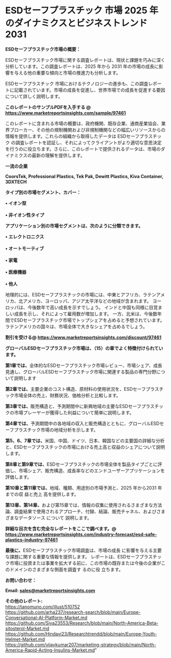 # ESDセーフプラスチック 市場 2025 年のダイナミクスとビジネストレンド 2031

<strong><b>ESDセーフプラスチック市場の概要：</b></strong>

ESDセーフプラスチック市場に関する調査レポートは、現状と課題を巧みに深く分析しています。この調査レポートは、2025 年から 2031 年の市場の成長に影響を与える他の重要な傾向と市場の推進力も分析します。

ESDセーフプラスチック 市場におけるテクノロジーの進歩も、この調査レポートに記載されています。市場の成長を促進し、世界市場での成長を促進する要因について詳しく説明します。

<strong>このレポートのサンプルPDFを入手する @ <a href=https://www.marketreportsinsights.com/sample/97461>https://www.marketreportsinsights.com/sample/97461</a></strong>

このレポートに含まれる市場の概要は、政府機関、既存企業、通商産業協会、業界ブローカー、その他の規制機関および非規制機関などの幅広いリソースからの情報を提供します。これらの組織から取得したデータは ESDセーフプラスチック の調査レポートを認証し、それによってクライアントがより適切な意思決定を行うのに役立ちます。さらに、このレポートで提供されるデータは、市場のダイナミクスの最新の理解を提供します。

<strong>一流の企業</strong>

<strong><b>CoorsTek, Professional Plastics, Tek Pak, Dewitt Plastics, Kiva Container, 3DXTECH</b></strong>

<strong><b>タイプ別の市場セグメント、カバー：</b></strong>

<strong>• イオン型<br><br>• 非イオン性タイプ</strong>

<strong><b>アプリケーション別の市場セグメントは、次のように分類できます。</b></strong>

<strong>• エレクトロニクス<br><br>• オートモーティブ<br><br>• 家電<br><br>• 医療機器<br><br>• 他人</strong>

 地理的には、ESDセーフプラスチックの市場には、中東とアフリカ、ラテンアメリカ、北アメリカ、ヨーロッパ、アジア太平洋などの地域が含まれます。 ヨーロッパは、今後数年で高い成長を示すでしょう。 インドと中国も同様に目覚ましい成長を示し、それによって雇用数が増加します。 一方、北米は、今後数年間でESDセーフプラスチック市場でトップシェアを占めると予想されています。 ラテンアメリカの国々は、市場全体で大きなシェアを占めるでしょう。

<strong>割引を受ける@ <a href=https://www.marketreportsinsights.com/discount/97461>https://www.marketreportsinsights.com/discount/97461</a></strong>

<strong><b>グローバルESDセーフプラスチック市場は、（15）の章でよく特徴付けられています。</b></strong>

<strong><b>第</b></strong><strong><b>1章では、</b></strong>全体的なESDセーフプラスチック市場レビュー、市場シェア、成長見通し、グローバルESDセーフプラスチック市場に関連する製品の専門分野について説明します

<strong><b>第2章では、</b></strong>主要企業のコスト構造、原材料の使用状況を、ESDセーフプラスチック市場全体の売上、財務状況、価格分析と比較します。

<strong><b>第3章では、</b></strong>販売構造と、予測期間中に新興地域の主要なESDセーフプラスチックの市場プレーヤーが獲得した利益について簡単に説明します。

<strong><b>第4章では、</b></strong>予測期間中の各地域の収入と販売構造とともに、グローバルESDセーフプラスチック市場の地域分析を示します。

<strong><b>第5、6、7章では、</b></strong>米国、中国、ドイツ、日本、韓国などの主要国の詳細な分析と、ESDセーフプラスチックの市場における売上高と収益のシェアについて説明します。

<strong><b>第8章と第9章では、</b></strong>ESDセーフプラスチックの市場全体を製品タイプごとに評価し、市場シェア、販売構造、成長率などのエンドユーザーアプリケーションを評価します。

<strong><b>第10章と第11章では、</b></strong>地域、種類、用途別の市場予測と、2025 年から2031 年までの収 益と売上 高を提供します。

<strong><b>第13章、第14章、</b></strong>および第15章では、情報の収集に使用されるさまざまな方法論、調査結果で使用されるアプローチ、付録、結論、販売チャネル、およびさまざまなデータソース について 説明します。

<strong>詳細な目次を含む完全なレポートをここで調べます。@ <a href=https://www.marketreportsinsights.com/industry-forecast/esd-safe-plastics-industry-97461>https://www.marketreportsinsights.com/industry-forecast/esd-safe-plastics-industry-97461</a></strong>

<strong><b>最後に、</b></strong>ESDセーフプラスチック市場調査は、市場の成長 に影響を</a>与える主要な課題に関する重要な情報を提供します。 レポートは、ESDセーフプラスチック市場に投資または事業を拡大する前に、この市場の既存または今後の企業がこのドメインのさまざまな側面を調査す るのに役 立ちます。

<strong><b>お問い合わせ：</b></strong>

<strong>Email: </strong><a href=mailto:sales@marketreportsinsights.com><strong>sales@marketreportsinsights.com</strong></a>

<strong>その他のレポート:</strong>
<br>
<a href=https://tanomuno.com/illust/510752>https://tanomuno.com/illust/510752</a>
<br>
<a href=https://github.com/arha237/research-search/blob/main/Europe-Conversational-AI-Platform-Market.md>https://github.com/arha237/research-search/blob/main/Europe-Conversational-AI-Platform-Market.md</a>
<br>
<a href=https://github.com/Siya23553/Research/blob/main/North-America-Beta-sitosterol-Market.md>https://github.com/Siya23553/Research/blob/main/North-America-Beta-sitosterol-Market.md</a>
<br>
<a href=https://github.com/Hindavi23/Researchtrendd/blob/main/Europe-Youth-Helmet-Market.md>https://github.com/Hindavi23/Researchtrendd/blob/main/Europe-Youth-Helmet-Market.md</a>
<br>
<a href=https://github.com/vijaykumar207/marketing-strategy/blob/main/North-America-Rapid-Acting-Insulins-Market.md>https://github.com/vijaykumar207/marketing-strategy/blob/main/North-America-Rapid-Acting-Insulins-Market.md</a>"
